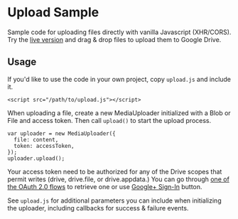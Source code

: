 # Upload Sample

Sample code for uploading files directly with vanilla Javascript (XHR/CORS). Try
the [live version](http://gsuitedevs.github.io/drive-utils) and drag & drop
files to upload them to Google Drive.

## Usage

If you'd like to use the code in your own project, copy `upload.js` and include it.

    <script src="/path/to/upload.js"></script>

When uploading a file, create a new MediaUploader initialized with a Blob or
File and access token. Then call `upload()` to start the upload process.

    var uploader = new MediaUploader({
      file: content,
      token: accessToken,
    });
    uploader.upload();

Your access token need to be authorized for any of the Drive scopes that permit
writes (drive, drive.file, or drive.appdata.) You can go through [one of the
OAuth 2.0 flows](https://developers.google.com/accounts/docs/OAuth2) to retrieve
one or use [Google+ Sign-In](https://developers.google.com/+/web/signin/) button.

See `upload.js` for additional parameters you can include when initializing the
uploader, including callbacks for success & failure events.
